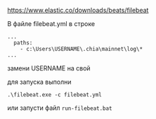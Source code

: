 https://www.elastic.co/downloads/beats/filebeat

В файле filebeat.yml в строке

```
...
  paths:
    - c:\Users\USERNAME\.chia\mainnet\log\*
...
```

замени USERNAME на свой

для запуска выполни

    .\filebeat.exe -c filebeat.yml

или запусти файл `run-filebeat.bat`
